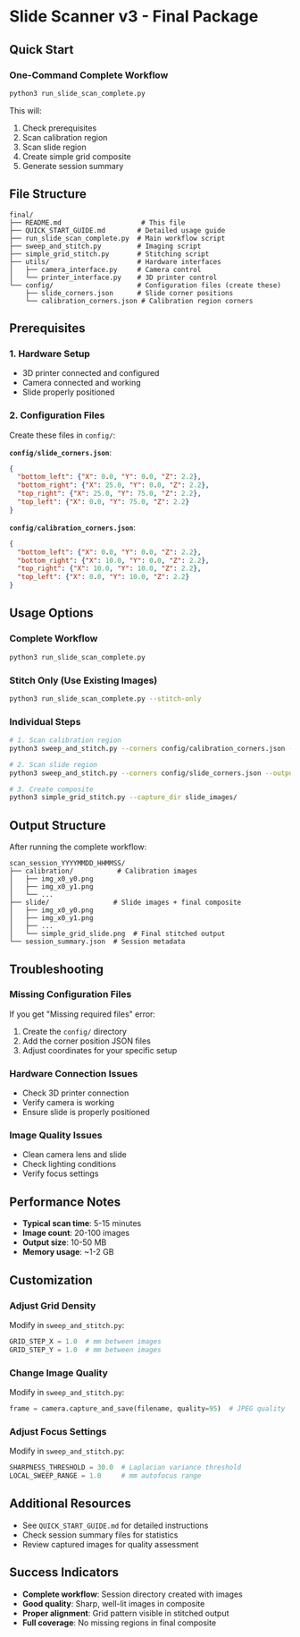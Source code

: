 # Slide Scanner v3 - Final Package

## Quick Start

### One-Command Complete Workflow
```bash
python3 run_slide_scan_complete.py
```

This will:
1. Check prerequisites
2. Scan calibration region
3. Scan slide region
4. Create simple grid composite
5. Generate session summary

## File Structure

```
final/
├── README.md                    # This file
├── QUICK_START_GUIDE.md        # Detailed usage guide
├── run_slide_scan_complete.py  # Main workflow script
├── sweep_and_stitch.py         # Imaging script
├── simple_grid_stitch.py       # Stitching script
├── utils/                      # Hardware interfaces
│   ├── camera_interface.py     # Camera control
│   └── printer_interface.py    # 3D printer control
└── config/                     # Configuration files (create these)
    ├── slide_corners.json      # Slide corner positions
    └── calibration_corners.json # Calibration region corners
```

## Prerequisites

### 1. Hardware Setup
- 3D printer connected and configured
- Camera connected and working
- Slide properly positioned

### 2. Configuration Files
Create these files in `config/`:

**`config/slide_corners.json`**:
```json
{
  "bottom_left": {"X": 0.0, "Y": 0.0, "Z": 2.2},
  "bottom_right": {"X": 25.0, "Y": 0.0, "Z": 2.2},
  "top_right": {"X": 25.0, "Y": 75.0, "Z": 2.2},
  "top_left": {"X": 0.0, "Y": 75.0, "Z": 2.2}
}
```

**`config/calibration_corners.json`**:
```json
{
  "bottom_left": {"X": 0.0, "Y": 0.0, "Z": 2.2},
  "bottom_right": {"X": 10.0, "Y": 0.0, "Z": 2.2},
  "top_right": {"X": 10.0, "Y": 10.0, "Z": 2.2},
  "top_left": {"X": 0.0, "Y": 10.0, "Z": 2.2}
}
```

## Usage Options

### Complete Workflow
```bash
python3 run_slide_scan_complete.py
```

### Stitch Only (Use Existing Images)
```bash
python3 run_slide_scan_complete.py --stitch-only
```

### Individual Steps
```bash
# 1. Scan calibration region
python3 sweep_and_stitch.py --corners config/calibration_corners.json --output calibration_images/

# 2. Scan slide region
python3 sweep_and_stitch.py --corners config/slide_corners.json --output slide_images/

# 3. Create composite
python3 simple_grid_stitch.py --capture_dir slide_images/
```

## Output Structure

After running the complete workflow:
```
scan_session_YYYYMMDD_HHMMSS/
├── calibration/           # Calibration images
│   ├── img_x0_y0.png
│   ├── img_x0_y1.png
│   └── ...
├── slide/                # Slide images + final composite
│   ├── img_x0_y0.png
│   ├── img_x0_y1.png
│   ├── ...
│   └── simple_grid_slide.png  # Final stitched output
└── session_summary.json  # Session metadata
```

## Troubleshooting

### Missing Configuration Files
If you get "Missing required files" error:
1. Create the `config/` directory
2. Add the corner position JSON files
3. Adjust coordinates for your specific setup

### Hardware Connection Issues
- Check 3D printer connection
- Verify camera is working
- Ensure slide is properly positioned

### Image Quality Issues
- Clean camera lens and slide
- Check lighting conditions
- Verify focus settings

## Performance Notes

- **Typical scan time**: 5-15 minutes
- **Image count**: 20-100 images
- **Output size**: 10-50 MB
- **Memory usage**: ~1-2 GB

## Customization

### Adjust Grid Density
Modify in `sweep_and_stitch.py`:
```python
GRID_STEP_X = 1.0  # mm between images
GRID_STEP_Y = 1.0  # mm between images
```

### Change Image Quality
Modify in `sweep_and_stitch.py`:
```python
frame = camera.capture_and_save(filename, quality=95)  # JPEG quality
```

### Adjust Focus Settings
Modify in `sweep_and_stitch.py`:
```python
SHARPNESS_THRESHOLD = 30.0  # Laplacian variance threshold
LOCAL_SWEEP_RANGE = 1.0     # mm autofocus range
```

## Additional Resources

- See `QUICK_START_GUIDE.md` for detailed instructions
- Check session summary files for statistics
- Review captured images for quality assessment

## Success Indicators

- **Complete workflow**: Session directory created with images
- **Good quality**: Sharp, well-lit images in composite
- **Proper alignment**: Grid pattern visible in stitched output
- **Full coverage**: No missing regions in final composite 